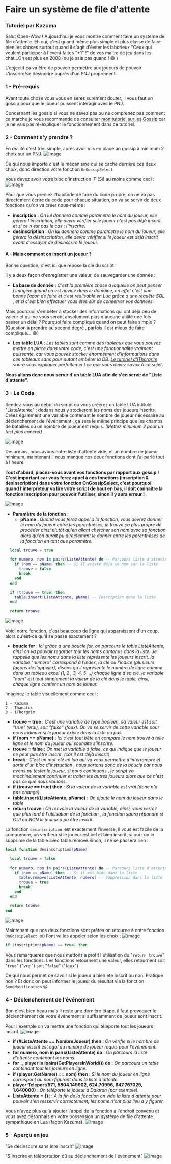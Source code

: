 # Faire un système de file d'attente

### Tutoriel par Kazuma

Salut Open-Wow ! Aujourd'hui je vous montre comment faire un système de file d'attente. Eh oui, c'est quand même plus simple et plus classe de faire bien les choses surtout quand il s'agit d'éviter les laborieux "Ceux qui veulent participer à l'event faites "+1" !" de vos maitre de jeu dans les chat...On est plus en 2008
(ou je sais pas quand ! 😄 )

L'objectif ça va être de pouvoir permettre aux joueurs de pouvoir s'inscrire/se désincrire auprès d'un PNJ proprement.

### 1 - Pré-requis

Avant toute chose vous vous en serez surement douter, il vous faut un gossip pour que le joueur puissent interagir avec le PNJ.

Concernant les gossip si vous ne savez pas ou ne comprenez pas comment ça marche je vous recommande de consulter [mon tutoriel sur les Gossip](https://github.com/Open-Wow/forum/issues/5) car je ne vais pas ré-expliquer le fonctionnement dans ce tutoriel.

### 2 - Comment s'y prendre ?

En réalité c'est très simple, après avoir mis en place un gossip à minimum 2 choix sur un PNJ.
![image](https://user-images.githubusercontent.com/65762554/82659954-c91dff80-9c29-11ea-8706-2b91c2737377.png)

Ce qui nous importe c'est le mécanisme qui se cache derrière ces deux choix, donc direction votre fonction `OnGossipSelect`

Vous devez avoir votre bloc d'instruction IF (Si) au moins comme ceci :
![image](https://user-images.githubusercontent.com/65762554/82659996-d3d89480-9c29-11ea-8f03-c1651212f83d.png)

Pour que vous preniez l'habitude de faire du code propre, on ne va pas directement écrire du code pour chaque situation, on va se servir de deux fonctions qu'on va créer nous-même :

- **inscription** : _On lui donnera comme paramètre le nom du joueur, elle gérera l'inscription, elle devra vérifier si le joueur n'est pas déjà inscrit et si ce n'est pas le cas : l'inscrire._
- **desinscription** : _On lui donnera comme paramètre le nom du joueur, elle gérera la désinscription, elle devra vérifier si le joueur est déjà inscrit avant d'essayer de désinscrire le joueur._

#### A - Mais comment on inscrit un joueur ?

Bonne question, c'est ici que repose la clé du script !

Il y a deux façon d'enregistrer une valeur, de sauvegarder une donnée :

- **La base de donnée** : _C'est la première chose à laquelle on peut penser j'imagine quand on est novice dans le domaine, en effet c'est une bonne façon de faire et c'est réalisable en Lua grâce à une requête SQL , et si c'est bien effectuer vous êtes sûr de conserver vos données._

Mais pourquoi s'embêter à stocker des informations qui ont déjà peu de valeur et qui ne vous seront absolument plus d'aucune utilité une fois passer un délai ?
Pourquoi faire compliqué quand on peut faire simple ? 
(Question à prendre au second degré , parfois il est mieux de faire compliqué... 😄)

- **Les table LUA** : _Les tables sont comme des tableaux que vous pouvez mettre en place dans votre code, c'est une fonctionnalité vraiment puissante, car vous pouvez stocker énormément d'informations dans ces tableaux sans pour autant embêter la DB. 
  [Le tutoriel d'iThorgrim](https://github.com/Open-Wow/forum/issues/8) saura vous expliquer parfaitement ce que vous devez savoir à ce sujet_

**Nous allons donc nous servir d'un table LUA afin de s'en servir de "Liste d'attente".**

### 3 - Le Code

Rendez-vous au début du script ou vous créerez un table LUA intitulé "ListeAttente" : dedans nous y stockeront les noms des joueurs inscrits.
Créez également une variable contenant le nombre de joueur nécessaire au déclenchement de l'événement , ça sera le même principe que les champs de batailles où un nombre de joueur est requis. 
_(Mettez minimum 2 pour un test plus concret)_

![image](https://user-images.githubusercontent.com/65762554/82660246-4a759200-9c2a-11ea-82eb-67fb2f7077c8.png)

Désormais, nous avons notre liste d'attente vide, et un nombre de joueur minimum, maintenant il nous manque nos deux fonctions dont j'ai parlé tout à l'heure.

**Tout d'abord, placez-vous avant vos fonctions par rapport aux gossip !**
**C'est important car vous ferez appel à ces fonctions (inscription & desinscription) dans votre fonction OnGossipSelect, c'est pourquoi quand l'interpréteur va lire votre script de haut en bas, il doit connaitre la fonction inscription pour pouvoir l'utiliser, sinon il y aura erreur !**

![image](https://user-images.githubusercontent.com/65762554/82660272-5a8d7180-9c2a-11ea-86ca-446e87c4f0d4.png)

- **Paramètre de la fonction** :
  - **pName** : _Quand vous ferez appel à la fonction, vous devrez donner le nom du joueur entre les parenthèses, je trouve ça plus propre de procéder ainsi plutôt qu'en allant chercher son nom avec sa fonction alors qu'on aurait pu directement le donner entre les parenthèses de la fonction en tant que paramètre._

```lua
  local trouve = true

  for numero, nom in pairs(ListeAttente) do -- Parcours liste d'attente
    if (nom == pName) then -- Si il existe déjà ce nom sur la liste
      trouve = false
      break
    end
  end

  if (trouve == true) then 
    table.insert(ListeAttente, pName) -- Inscription dans la liste
  end

  return trouve
```

![image](https://user-images.githubusercontent.com/65762554/82660355-801a7b00-9c2a-11ea-937a-ea6172e3cff2.png)

Voici notre fonction, c'est beaucoup de ligne qui apparaissent d'un coup, alors qu'est-ce qu'il se passe exactement ?

- **boucle for** : _Ici grâce à une boucle for, on parcours le table ListeAttente, ainsi on va pouvoir regarder tout les noms contenus dans la liste. Je rappelle que les noms dans la liste représente les joueurs inscrit. la variable "numero" correspond à l'index, la clé ou l'indice (plusieurs façons de l'appeler), disons qu'il représente le numéro de ligne comme dans un tableau excel (1, 2 , 3, 4, 5 ...) chaque ligne à sa clé. la variable "nom" est tout simplement la valeur de la clé dans le table, ainsi, chaque ligne contient un nom de joueur._

Imaginez le table visuellement comme ceci :

```
1 - Kazuma
2 - Thanatos
3 - iThorgrim
```

- **trouve = true** : *C'est une variable de type booléen, sa valeur est soit "true" (vrai), soit "false" (faux). On va se servir de cette variable pour nous indiquer si le joueur existe dans la liste ou pas.*
- **if (nom == pName)** : *Ici c'est tout bête on compare le nom trouvé à telle ligne et le nom du joueur qui souhaite s'inscrire.*
- **trouve = false** : *On met la variable à false, ce qui indique que le joueur ne peut pas être inscrit. (car il est déjà inscrit)*
- **break** : *C'est un mot-clé en lua qui va vous permettre d'interrompre et sortir d'un bloc d'instruction , nous sortons donc de la boucle car nous avons pu tester le joueur, si nous continuons , le script va machinalement continuer et traiter les autres joueurs alors que ce n'est pas ce que nous voulons.*
- **if (trouve == true) then** : *Si la valeur de la variable est vrai (donc n'a pas changé)*
- **table.insert(ListeAttente, pName)** : *On ajoute le nom du joueur dans le table*
- **return trouve** : *On renvoie la valeur de la variable, ainsi, vous verrez que plus tard à l'utilisation de la fonction , la fonction saura répondre si OUI ou NON le joueur à pu être inscrit.*

La fonction `desinscription `est exactement l'inverse, il vous est facile de la comprendre, on vérifiera si le joueur est bel et bien inscrit, si oui : on le supprime de la table avec table.remove.Sinon, il ne se passera rien :

```lua
local function desinscription(pName)

  local trouve = false

  for numero, nom in pairs(ListeAttente) do -- Parcours liste d'attente
    if (nom == pName) then -- Si il est bien dans la liste
      table.remove(ListeAttente, numero) -- Suppression dans la liste
      trouve = true
      break
    end
  end

  return trouve
end
```

![image](https://user-images.githubusercontent.com/65762554/82660468-b657fa80-9c2a-11ea-99b6-d5f844478594.png)

Maintenant que nos deux fonctions sont prêtes on retourne à notre fonction `OnGossipSelect `où l'ont va les appeler selon les choix :
![image](https://user-images.githubusercontent.com/65762554/82660477-bc4ddb80-9c2a-11ea-98a3-9051be654a65.png)

```lua
if (inscription(pName) == true) then
```

Vous remarquerez que nous mettons à profit l'utilisation du "`return trouve`" dans les fonctions. Les fonctions retournent une valeur, elles retournent soit "`true`" ("vrai") soit "`false`" ("faux")

Ce qui nous permet de savoir si le joueur a bien été inscrit ou non. Pratique non ?
Et donc on peut informer le joueur du résultat via la fonction `SendNotification` 😃

### 4 - Déclenchement de l'événement

Bon c'est bien beau mais il reste une dernière étape, il faut provoquer le déclenchement de votre événement si suffisamment de joueur sont inscrit.

Pour l'exemple on va mettre une fonction qui téléporte tout les joueurs inscrit.
![image](https://user-images.githubusercontent.com/65762554/82660602-f323f180-9c2a-11ea-948f-1e1b5eb9ef46.png)

- **if (#ListeAttente == NombreJoueur) then** : *On vérifie si le nombre de joueur inscrit est égal au nombre de joueur requis pour l'événement.*
- **for numero, nom in pairs(ListeAttente) do** : *On parcours la liste d'attente contenant les noms.*
- **for _, player in ipairs(GetPlayersInWorld()) do** : *On parcours un table contenant tout les joueurs en ligne.*
- **if (player:GetName() == nom) then** : *Si le nom du joueur en ligne correspont au nom figurant dans la liste d'attente*
- **player:Teleport(571, 5804.149902, 624.70996, 647.767029, 1.640000)** : *On téléporte le joueur à Dalaran (par exemple).*
- **ListeAttente = {};** : *A la fin de la fonction on vide la liste d'attente pour pouvoir s'en resservir correctement, les noms n'ont plus lieu d'y figurer.*

Vous n'avez plus qu'à ajouter l'appel de la fonction à l'endroit convenu et vous avez désormais en votre possession un système de file d'attente sympathique en Lua (façon Kazuma).
![image](https://user-images.githubusercontent.com/65762554/82660684-19499180-9c2b-11ea-872b-d14e51517494.png)

### 5 - Aperçu en jeu

"Se désinscrire sans être inscrit"
![image](https://user-images.githubusercontent.com/65762554/82660710-26ff1700-9c2b-11ea-9f61-2692dd499604.png)

"S'inscrire et téléportation dû au déclenchement de l'événement"
![image](https://user-images.githubusercontent.com/65762554/82660722-2c5c6180-9c2b-11ea-8efa-50b9f225497a.png)
